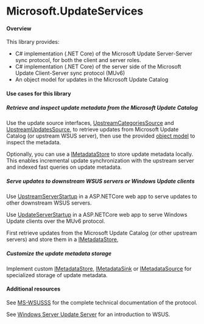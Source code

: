 # Microsoft.UpdateServices

#### Overview
This library provides:
* C# implementation (.NET Core) of the Microsoft Update Server-Server sync protocol, for both the client and server roles.
* C# implementation (.NET Core) of the server side of the Microsoft Update Client-Server sync protocol (MUv6)
* An object model for updates in the Microsoft Update Catalog

#### Use cases for this library

##### Retrieve and inspect update metadata from the Microsoft Update Catalog

Use the update source interfaces, [UpstreamCategoriesSource](api/Microsoft.PackageGraph.MicrosoftUpdate.Source.UpstreamCategoriesSource.html) and [UpstreamUpdatesSource](api/Microsoft.PackageGraph.MicrosoftUpdate.Source.UpstreamUpdatesSource.html), to retrieve updates from Microsoft Update Catalog (or upstream WSUS server), then use the provided [object model](api/Microsoft.PackageGraph.MicrosoftUpdate.Metadata.html) to inspect the metadata.

Optionally, you can use a [IMetadataStore](api/Microsoft.PackageGraph.Storage.IMetadataStore.html) to store update metadata locally. This enables incremental update synchronization with the upstream server and indexed fast queries on update metadata.


##### Serve updates to downstream WSUS servers or Windows Update clients

Use [UpstreamServerStartup](api/Microsoft.PackageGraph.MicrosoftUpdate.Endpoints.ServerSync.UpstreamServerStartup.html) in a ASP.NETCore web app to serve updates to other downstream WSUS servers.

Use [UpdateServerStartup](api/Microsoft.PackageGraph.MicrosoftUpdate.Endpoints.ClientSync.UpdateServerStartup.html) in a ASP.NETCore web app to serve Windows Update clients over the MUv6 protocol.

First retrieve updates from the Microsoft Update Catalog (or other upstream servers) and store them in a [IMetadataStore](api/Microsoft.PackageGraph.Storage.IMetadataStore.html), 

##### Customize the update metadata storage

Implement custom [IMetadataStore](api/Microsoft.PackageGraph.Storage.IMetadataStore.html), [IMetadataSink](api/Microsoft.PackageGraph.Storage.IMetadataSink.html)  or [IMetadataSource](api/Microsoft.PackageGraph.Storage.IMetadataSource.html) for specialized storage of update metadata.

#### Additional resources

See [MS-WSUSSS](https://docs.microsoft.com/en-us/openspecs/windows_protocols/ms-wsusss/f49f0c3e-a426-4b4b-b401-9aeb2892815c) for the complete technical documentation of the protocol.

See [Windows Server Update Server](https://docs.microsoft.com/en-us/windows-server/administration/windows-server-update-services/get-started/windows-server-update-services-wsus) for an introduction to WSUS.
